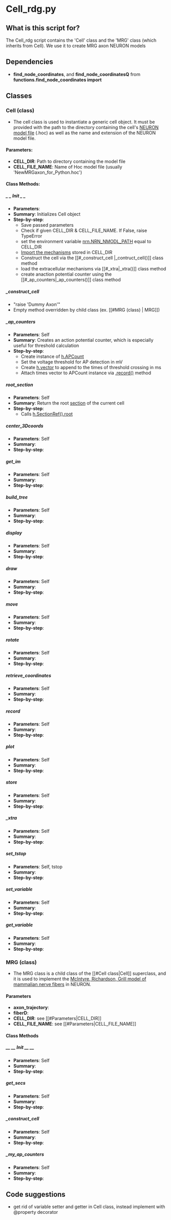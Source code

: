 # Cell_rdg.py
## What is this script for?
The Cell_rdg script contains the 'Cell' class and the 'MRG' class (which inherits from Cell). We use it to create MRG axon NEURON models

## Dependencies
- **find_node_coordinates**, and **find_node_coordinatesQ** from **functions.find_node_coordinates import** 
## Classes
### Cell (class)
- The cell class is used to instantiate a generic cell object. It must be provided with the path to the directory containing the cell's [NEURON model file](https://neuron.yale.edu/neuron/static/py_doc/modelspec/programmatic/mechanisms/nmodl.html) (.hoc) as well as the name and extension of the NEURON model file.

#### Parameters:
- **CELL_DIR**: Path to directory containing the model file
- **CELL_FILE_NAME**: Name of Hoc model file (usually 'NewMRGaxon_for_Python.hoc')
	
#### Class Methods:
##### _ _ Init _ _
-  **Parameters**:
- **Summary**: Initializes Cell object
- **Step-by-step**:
	- Save passed parameters
	- Check if given CELL_DIR & CELL_FILE_NAME. If False, raise TypeError
	- set the environment variable  [nrn.NRN_NMODL_PATH](https://www.frontiersin.org/articles/10.3389/neuro.11.001.2009/full) equal to CELL_DIR
	- [Import the mechanisms](https://neuron.yale.edu/neuron/static/py_doc/programming/neuronpython.html?highlight=load_mechanisms#neuron.load_mechanisms) stored in CELL_DIR 
	- Construct the cell via the [[#_construct_cell |_contruct_cell()]] class method
	- load the extracellular mechanisms via [[#_xtra|_xtra()]] class method
	- create anaction potential counter using the  [[#_ap_counters|_ap_counters()]] class method

##### _construct_cell
- "raise 'Dummy Axon'"
- Empty method overridden by child class (ex. [[#MRG (class) | MRG]])

##### _ap_counters
-  **Parameters**: Self
- **Summary**: Creates an action potential counter, which is especially useful for threshold calculation
- **Step-by-step**:
	- Create instance of [h.APCount](https://neuron.yale.edu/neuron/static/py_doc/modelspec/programmatic/mechanisms/mech.html?highlight=apcounter#APCount)
	- Set the voltage threshold for AP detection in mV
	- Create [h.vector](https://neuron.yale.edu/neuron/static/py_doc/programming/math/vector.html?highlight=vector) to append to the times of threshold crossing in ms
	- Attach times vector to APCount instance via [.record()](https://neuron.yale.edu/neuron/static/py_doc/programming/math/vector.html?highlight=vector) method

##### root_section
-  **Parameters**: Self
- **Summary**: Return the root [section](https://www.neuron.yale.edu/neuron/static/py_doc/modelspec/programmatic/topology/geometry.html) of the current cell
- **Step-by-step**:
	- Calls [h.SectionRef().root](https://neuron.yale.edu/neuron/static/py_doc/modelspec/programmatic/topology/secref.html?highlight=sectionref%20root#SectionRef.root)

##### center_3Dcoords
-  **Parameters**: Self
- **Summary**:
- **Step-by-step**:

##### get_im
-  **Parameters**: Self
- **Summary**:
- **Step-by-step**:

##### build_tree
-  **Parameters**: Self
- **Summary**:
- **Step-by-step**:

##### display
-  **Parameters**: Self
- **Summary**:
- **Step-by-step**:

##### draw
-  **Parameters**: Self
- **Summary**:
- **Step-by-step**:

##### move
-  **Parameters**: Self
- **Summary**:
- **Step-by-step**:

##### rotate
-  **Parameters**: Self
- **Summary**:
- **Step-by-step**:

##### retrieve_coordinates
-  **Parameters**: Self
- **Summary**:
- **Step-by-step**:

##### record
-  **Parameters**: Self
- **Summary**:
- **Step-by-step**:

##### plot
-  **Parameters**: Self
- **Summary**:
- **Step-by-step**:

##### store
-  **Parameters**: Self
- **Summary**:
- **Step-by-step**:

##### _xtra
-  **Parameters**: Self
- **Summary**:
- **Step-by-step**:

##### set_tstop
-  **Parameters**: Self, tstop
- **Summary**:
- **Step-by-step**:

##### set_variable
-  **Parameters**: Self
- **Summary**:
- **Step-by-step**:

##### get_variable
-  **Parameters**: Self
- **Summary**:
- **Step-by-step**:

### MRG (class)
- The MRG class is a child class of the [[#Cell class|Cell]] superclass, and it is used to implement the [McIntyre, Richardson, Grill model of mammalian nerve fibers](https://journals.physiology.org/doi/full/10.1152/jn.00353.2001?rfr_dat=cr_pub++0pubmed&url_ver=Z39.88-2003&rfr_id=ori%3Arid%3Acrossref.org) in NEURON.

#### Parameters
- **axon_trajectory**:
- **fiberD**:
- **CELL_DIR**: see [[#Parameters|CELL_DIR]]
- **CELL_FILE_NAME**: see [[#Parameters|CELL_FILE_NAME]]
#### Class Methods
##### __ __ Init __ __
-  **Parameters**: Self
- **Summary**:
- **Step-by-step**:

##### get_secs
-  **Parameters**: Self
- **Summary**:
- **Step-by-step**:

##### _construct_cell
-  **Parameters**: Self
- **Summary**:
- **Step-by-step**:

##### _my_ap_counters
-  **Parameters**: Self
- **Summary**:
- **Step-by-step**:

## Code suggestions
- get rid of variable setter and getter in Cell class, instead implement with @property decorator

